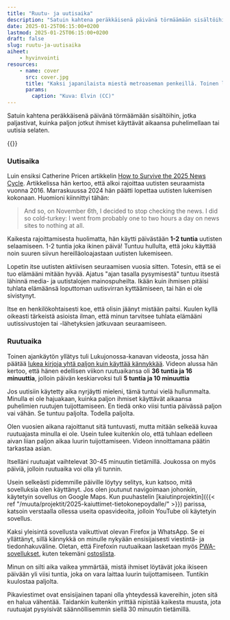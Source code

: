 ```yaml
---
title: "Ruutu- ja uutisaika"
description: "Satuin kahtena peräkkäisenä päivänä törmäämään sisältöihin, jotka paljastivat, kuinka paljon jotkut ihmiset käyttävät aikaansa puhelimellaan tai uutisia selaten."
date: 2025-01-25T06:15:00+0200
lastmod: 2025-01-25T06:15:00+0200
draft: false
slug: ruutu-ja-uutisaika
aiheet:
    - hyvinvointi
resources:
    - name: cover
      src: cover.jpg
      title: "Kaksi japanilaista miestä metroaseman penkeillä. Toinen lukee sanomalehteä ja toinen räplää kännykkää"
      params:
        caption: "Kuva: Elvin (CC)"
---
```

Satuin kahtena peräkkäisenä päivänä törmäämään sisältöihin, jotka paljastivat, kuinka paljon jotkut ihmiset käyttävät aikaansa puhelimellaan tai uutisia selaten.

<!--more-->

{{<cover>}}

### Uutisaika

Luin ensiksi Catherine Pricen artikkelin [How to Survive the 2025 News Cycle](https://catherineprice.substack.com/p/how-to-survive-the-2025-news-cycle). Artikkelissa hän kertoo, että alkoi rajoittaa uutisten seuraamista vuonna 2016. Marraskuussa 2024 hän päätti lopettaa uutisten lukemisen kokonaan. Huomioni kiinnittyi tähän:

> And so, on November 6th, I decided to stop checking the news. I did so cold-turkey: I went from probably one to two hours a day on news sites to nothing at all.

Kaikesta rajoittamisesta huolimatta, hän käytti päivästään **1-2 tuntia** uutisten selaamiseen. 1-2 tuntia joka ikinen päivä! Tuntuu hullulta, että joku käyttää noin suuren siivun hereilläoloajastaan uutisten lukemiseen.

Lopetin itse uutisten aktiivisen seuraamisen vuosia sitten. Totesin, että se ei tuo elämääni mitään hyvää. Ajatus "ajan tasalla pysymisestä" tuntuu itsestä lähinnä media- ja uutistalojen mainospuheilta. Ikään kuin ihmisen pitäisi tuhlata elämäänsä loputtoman uutisvirran kyttäämiseen, tai hän ei ole sivistynyt.

Itse en henkilökohtaisesti koe, että olisin jäänyt mistään paitsi. Kuulen kyllä oikeasti tärkeistä asioista ilman, että minun tarvitsee tuhlata elämääni uutissivustojen tai -lähetyksien jatkuvaan seuraamiseen.

### Ruutuaika

Toinen ajankäytön yllätys tuli Lukujonossa-kanavan videosta, jossa hän päätää [lukea kirjoja yhtä paljon kuin käyttää kännykkää](https://www.youtube.com/watch?v=4CYiEJU0pVc). Videon alussa hän kertoo, että hänen edellisen viikon ruutuaikansa oli **36 tuntia ja 16 minuuttia**, jolloin päivän keskiarvoksi tuli **5 tuntia ja 10 minuuttia**

Jos uutisiin käytetty aika nyrjäytti mieleni, tämä tuntui vielä hullummalta. Minulla ei ole hajuakaan, kuinka paljon ihmiset käyttävät aikaansa puhelimien ruutujen tuijottamiseen. En tiedä onko viisi tuntia päivässä paljon vai vähän. Se tuntuu paljolta. Todella paljolta.

Olen vuosien aikana rajoittanut sitä tuntuvasti, mutta mitään selkeää kuvaa ruutuajasta minulla ei ole. Usein tulee kuitenkin olo, että tuhlaan edelleen aivan liian paljon aikaa luurin tuijottamiseen. Videon innoittamana päätin tarkastaa asian.

Itselläni ruutuajat vaihtelevat 30-45 minuutin tietämillä. Joukossa on myös päiviä, jolloin ruutuaika voi olla yli tunnin.

Usein selkeästi pidemmille päiville löytyy selitys, kun katsoo, mitä sovelluksia olen käyttänyt. Jos olen joutunut navigoimaan johonkin, käytetyin sovellus on Google Maps. Kun puuhastelin [kaiutinprojektin]({{< ref "/muuta/projektit/2025-kaiuttimet-tietokonepoydalle/" >}}) parissa, katsoin verstaalla ollessa useita opasvideoita, jolloin YouTube oli käytetyin sovellus.

Kaksi yleisintä sovellusta vaikuttivat olevan Firefox ja WhatsApp. Se ei yllättänyt, sillä kännykkä on minulle nykyään ensisijaisesti viestintä- ja tiedonhakuväline. Oletan, että Firefoxin ruutuaikaan lasketaan myös [PWA-sovellukset](https://en.wikipedia.org/wiki/Progressive_web_app), kuten tekemäni [ostoslista](https://github.com/saaste/shopping-list).

Minun on silti aika vaikea ymmärtää, mistä ihmiset löytävät joka ikiseen päivään yli viisi tuntia, joka on vara laittaa luurin tuijottamiseen. Tuntikin kuulostaa paljolta.

Pikaviestimet ovat ensisijainen tapani olla yhteydessä kavereihin, joten sitä en halua vähentää. Taidankin kuitenkin yrittää nipistää kaikesta muusta, jota ruutuajat pysyisivät säännöllisemmin siellä 30 minuutin tietämillä.